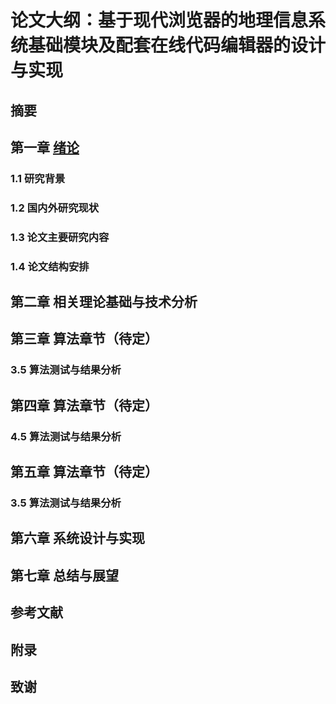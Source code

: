 # 论文大纲：基于现代浏览器的地理信息系统基础模块及配套在线代码编辑器的设计与实现
## 摘要
## 第一章 [绪论](./chapters/c1.md)
### 1.1 研究背景
### 1.2 国内外研究现状
### 1.3 论文主要研究内容
### 1.4 论文结构安排
## 第二章 相关理论基础与技术分析
## 第三章 算法章节（待定）
### 3.5 算法测试与结果分析
## 第四章 算法章节（待定）
### 4.5 算法测试与结果分析
## 第五章 算法章节（待定）
### 3.5 算法测试与结果分析
## 第六章 系统设计与实现
## 第七章 总结与展望
## 参考文献
## 附录
## 致谢
